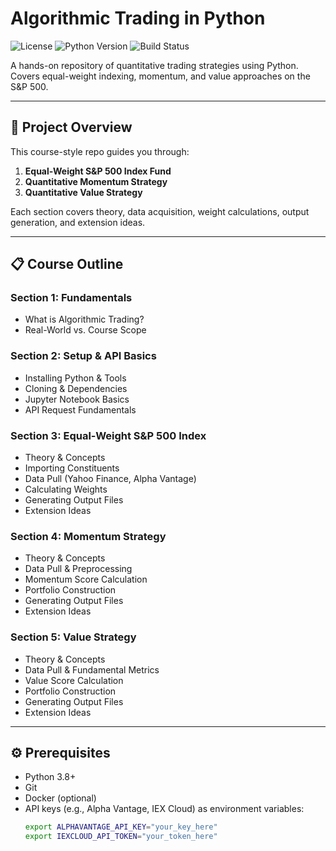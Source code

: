 # Algorithmic Trading in Python

![License](https://img.shields.io/badge/license-MIT-green) ![Python Version](https://img.shields.io/badge/python-3.8%2B-blue) ![Build Status](https://img.shields.io/github/actions/workflow/status/<your-username>/Quantitative-Investing/ci.yml)

A hands-on repository of quantitative trading strategies using Python. Covers equal-weight indexing, momentum, and value approaches on the S&P 500.

---

## 🚀 Project Overview
This course-style repo guides you through:
1. **Equal-Weight S&P 500 Index Fund**
2. **Quantitative Momentum Strategy**
3. **Quantitative Value Strategy**

Each section covers theory, data acquisition, weight calculations, output generation, and extension ideas.

---

## 📋 Course Outline

### Section 1: Fundamentals
- What is Algorithmic Trading?
- Real-World vs. Course Scope

### Section 2: Setup & API Basics
- Installing Python & Tools
- Cloning & Dependencies
- Jupyter Notebook Basics
- API Request Fundamentals

### Section 3: Equal-Weight S&P 500 Index
- Theory & Concepts
- Importing Constituents
- Data Pull (Yahoo Finance, Alpha Vantage)
- Calculating Weights
- Generating Output Files
- Extension Ideas

### Section 4: Momentum Strategy
- Theory & Concepts
- Data Pull & Preprocessing
- Momentum Score Calculation
- Portfolio Construction
- Generating Output Files
- Extension Ideas

### Section 5: Value Strategy
- Theory & Concepts
- Data Pull & Fundamental Metrics
- Value Score Calculation
- Portfolio Construction
- Generating Output Files
- Extension Ideas

---

## ⚙️ Prerequisites
- Python 3.8+  
- Git  
- Docker (optional)  
- API keys (e.g., Alpha Vantage, IEX Cloud) as environment variables:
  ```bash
  export ALPHAVANTAGE_API_KEY="your_key_here"
  export IEXCLOUD_API_TOKEN="your_token_here"
